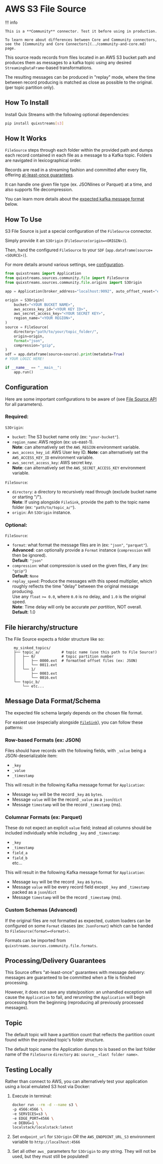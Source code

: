 # AWS S3 File Source

!!! info

    This is a **Community** connector. Test it before using in production.

    To learn more about differences between Core and Community connectors, see the [Community and Core Connectors](../community-and-core.md) page.

This source reads records from files located in an AWS S3 bucket path and produces 
them as messages to a kafka topic using any desired `StreamingDataFrame`-based transformations. 

The resulting messages can be produced in "replay" mode, where the time between record 
producing is matched as close as possible to the original. (per topic partition only).


## How To Install

Install Quix Streams with the following optional dependencies:

```bash
pip install quixstreams[s3]
```

## How It Works

`FileSource` steps through each folder within the provided path and dumps each record 
contained in each file as a message to a Kafka topic. Folders are navigated in 
lexicographical order.

Records are read in a streaming fashion and committed after every file, offering 
[at-least-once guarantees](#processingdelivery-guarantees).

It can handle one given file type (ex. JSONlines or Parquet) at a time, and also 
supports file decompression.

You can learn more details about the [expected kafka message format](#message-data-formatschema) below.

## How To Use

S3 File Source is just a special configuration of the `FileSource` connector.

Simply provide it an `S3Origin` (`FileSource(origin=<ORIGIN>)`).

Then, hand the configured `FileSource` to your `SDF` (`app.dataframe(source=<SOURCE>)`).

For more details around various settings, see [configuration](#configuration).

```python
from quixstreams import Application
from quixstreams.sources.community.file import FileSource
from quixstreams.sources.community.file.origins import S3Origin

app = Application(broker_address="localhost:9092", auto_offset_reset="earliest")

origin = S3Origin(
    bucket="<YOUR BUCKET NAME>",
    aws_access_key_id="<YOUR KEY ID>",
    aws_secret_access_key="<YOUR SECRET KEY>",
    region_name="<YOUR REGION>",
)
source = FileSource(
    directory="path/to/your/topic_folder/",
    origin=origin,
    format="json",
    compression="gzip",
)
sdf = app.dataframe(source=source).print(metadata=True)
# YOUR LOGIC HERE!

if __name__ == "__main__":
    app.run()
```

## Configuration

Here are some important configurations to be aware of (see [File Source API](../../api-reference/sources.md#filesource) for all parameters).

### Required:

`S3Origin`:

- `bucket`: The S3 bucket name only (ex: `"your-bucket"`).
- `region_name`: AWS region (ex: us-east-1).    
    **Note**: can alternatively set the `AWS_REGION` environment variable.
- `aws_access_key_id`: AWS User key ID.
    **Note**: can alternatively set the `AWS_ACCESS_KEY_ID` environment variable.
- `aws_secret_access_key`: AWS secret key.    
    **Note**: can alternatively set the `AWS_SECRET_ACCESS_KEY` environment variable.


`FileSource`:

- `directory`: a directory to recursively read through (exclude bucket name or starting "/").    
    **Note**: If using alongside `FileSink`, provide the path to the topic name folder (ex: `"path/to/topic_a/"`).    
- `origin`: An `S3Origin` instance.


### Optional:

`FileSource`:

- `format`: what format the message files are in (ex: `"json"`, `"parquet"`).    
    **Advanced**: can optionally provide a `Format` instance (`compression` will then be ignored).    
    **Default**: `"json"`
- `compression`: what compression is used on the given files, if any (ex: `"gzip"`)    
    **Default**: `None`
- `replay_speed`: Produce the messages with this speed multiplier, which roughly 
    reflects the time "delay" between the original message producing.    
    Use any `float` `>= 0.0`, where `0.0` is no delay, and `1.0` is the original speed.    
    **Note**: Time delay will only be accurate _per partition_, NOT overall.    
    **Default**: 1.0

## File hierarchy/structure

The File Source expects a folder structure like so:

```
    my_sinked_topics/
    ├── topic_a/          # topic name (use this path to File Source!)
    │   ├── 0/            # topic partition number
    │   │   ├── 0000.ext  # formatted offset files (ex: JSON)
    │   │   └── 0011.ext
    │   └── 1/
    │       ├── 0003.ext
    │       └── 0016.ext
    └── topic_b/
        └── etc...
```

## Message Data Format/Schema

The expected file schema largely depends on the chosen 
file format.

For easiest use (especially alongside [`FileSink`](../sinks/amazon-s3-sink.md)), 
you can follow these patterns: 

### Row-based Formats (ex: JSON)

Files should have records with the following fields, with `_value` being a 
JSON-deserializable item:

  - `_key`
  - `_value`
  - `_timestamp`


This will result in the following Kafka message format for `Application`:

- Message `key` will be the record `_key` as `bytes`.
- Message `value` will be the record `_value` as a `json`/`dict`
- Message `timestamp` will be the record `_timestamp` (ms).

### Columnar Formats (ex: Parquet)
These do not expect an explicit `value` field; instead all columns should be included 
individually while including `_key` and `_timestamp`:

  - `_key`
  - `_timestamp`
  - `field_a`
  - `field_b`    
  etc...


This will result in the following Kafka message format for `Application`:

- Message `key` will be the record `_key` as `bytes`.
- Message `value` will be every record field except `_key` and `_timestamp` packed as a `json`/`dict`
- Message `timestamp` will be the record `_timestamp` (ms).


### Custom Schemas (Advanced)

If the original files are not formatted as expected, custom loaders can be configured 
on some `Format` classes (ex: `JsonFormat`) which can be handed to `FileSource(format=<Format>)`.

Formats can be imported from `quixstreams.sources.community.file.formats`.

## Processing/Delivery Guarantees

This Source offers "at-least-once" guarantees with message delivery: messages are
guaranteed to be committed when a file is finished processing.

However, it does not save any state/position: an unhandled exception will cause the 
`Application` to fail, and rerunning the `Application` will begin processing from the
beginning (reproducing all previously processed messages).

## Topic

The default topic will have a partition count that reflects the partition count found 
within the provided topic's folder structure.

The default topic name the Application dumps to is based on the last folder name of 
the `FileSource` `directory` as: `source__<last folder name>`.

## Testing Locally

Rather than connect to AWS, you can alternatively test your application using a local 
emulated S3 host via Docker:

1. Execute in terminal:

    ```bash
    docker run --rm -d --name s3 \
    -p 4566:4566 \
    -e SERVICES=s3 \
    -e EDGE_PORT=4566 \
    -e DEBUG=1 \
    localstack/localstack:latest
    ```

2. Set `endpoint_url` for `S3Origin` _OR_ the `AWS_ENDPOINT_URL_S3` 
    environment variable to `http://localhost:4566`

3. Set all other `aws_` parameters for `S3Origin` to _any_ string. 
They will not be used, but they must still be populated!
